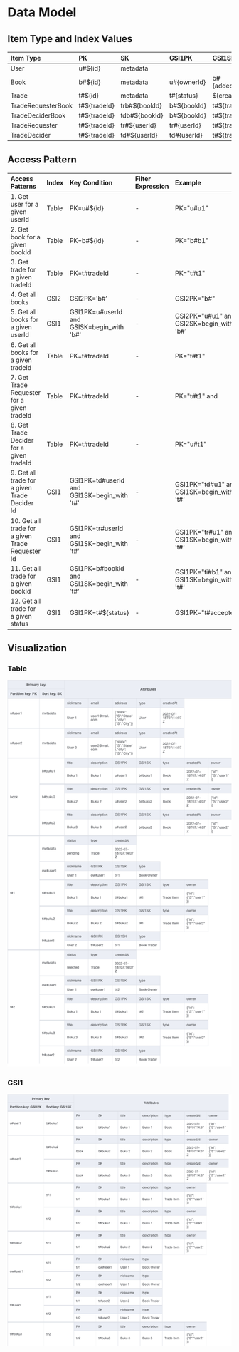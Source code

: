# Data Model

## Item Type and Index Values

| Item Type          | PK           | SK            | GSI1PK      | GSI1SK        | GSI2PK | GSI2SK       |
| :----------------- | :----------- | :------------ | :---------- | :------------ | ------ | ------------ |
| User               | u#${id}      | metadata      |             |               |        |              |
| Book               | b#${id}      | metadata      | u#{ownerId} | b#{addedDate} | b#     | ${createdAt} |
| Trade              | t#${id}      | metadata      | t#{status}  | ${createdAt}  |        |              |
| TradeRequesterBook | t#${tradeId} | trb#${bookId} | b#${bookId} | t#${tradeId}  |        |              |
| TradeDeciderBook   | t#${tradeId} | tdb#${bookId} | b#${bookId} | t#${tradeId}  |        |              |
| TradeRequester     | t#${tradeId} | tr#${userId}  | tr#{userId} | t#${tradeId}  |        |              |
| TradeDecider       | t#${tradeId} | td#${userId}  | td#{userId} | t#${tradeId}  |        |              |

## Access Pattern

| Access Patterns                                  | Index | Key Condition                               | Filter Expression | Example                                   |
| :----------------------------------------------- | :---- | :------------------------------------------ | :---------------- | :---------------------------------------- |
| 1. Get user for a given userId                   | Table | PK=u#${id}                                  | -                 | PK="u#u1"                                 |
| 2. Get book for a given bookId                   | Table | PK=b#${id}                                  | -                 | PK="b#b1"                                 |
| 3. Get trade for a given tradeId                 | Table | PK=t#tradeId                                | -                 | PK="t#t1"                                 |
| 4. Get all books                                 | GSI2  | GSI2PK='b#'                                 | -                 | GSI2PK="b#"                               |
| 5. Get all books for a given userId              | GSI1  | GSI1PK=u#userId and GSISK=begin_with 'b#'   | -                 | GSI2PK="u#u1" and GSI2SK=begin_with 'b#'  |
| 6. Get all books for a given tradeId             | Table | PK=t#tradeId                                | -                 | PK="t#t1"                                 |
| 7. Get Trade Requester for a given tradeId       | Table | PK=t#tradeId                                | -                 | PK="t#t1" and                             |
| 8. Get Trade Decider for a given tradeId         | Table | PK=t#tradeId                                | -                 | PK="u#t1"                                 |
| 9. Get all trade for a given Trade Decider Id    | GSI1  | GSI1PK=td#userId and GSI1SK=begin_with 't#' | -                 | GSI1PK="td#u1" and GSI1SK=begin_with 't#' |
| 10. Get all trade for a given Trade Requester Id | GSI1  | GSI1PK=tr#userId and GSI1SK=begin_with 't#' | -                 | GSI1PK="tr#u1" and GSI1SK=begin_with 't#' |
| 11. Get all trade for a given bookId             | GSI1  | GSI1PK=b#bookId and GSI1SK=begin_with 't#'  | -                 | GSI1PK="ti#b1" and GSI1SK=begin_with 't#' |
| 12. Get all trade for a given status             | GSI1  | GSI1PK=t#${status}                          | -                 | GSI1PK="t#accepted"                       |

## Visualization

### Table

![Table](docs/resource/AccessPattern-Table.png)

### GSI1

![GSI1](docs/resource/AccessPattern-GSI1.png)

